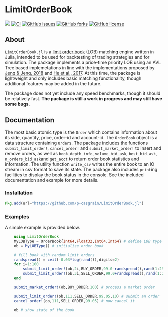 # LimitOrderBook

[![](https://img.shields.io/badge/docs-dev-blue.svg)](https://p-casgrain.github.io/LimitOrderBook.jl/dev/)
[![CI](https://github.com/p-casgrain/LimitOrderBook.jl/actions/workflows/CI.yml/badge.svg?branch=main)](https://github.com/p-casgrain/LimitOrderBook.jl/actions/workflows/CI.yml)
[![GitHub issues](https://img.shields.io/github/issues/p-casgrain/LimitOrderBook.jl)](https://github.com/p-casgrain/LimitOrderBook.jl/issues)
[![GitHub forks](https://img.shields.io/github/forks/p-casgrain/LimitOrderBook.jl)](https://github.com/p-casgrain/LimitOrderBook.jl/network)
[![GitHub license](https://img.shields.io/github/license/p-casgrain/LimitOrderBook.jl)](https://github.com/p-casgrain/LimitOrderBook.jl/blob/main/LICENSE)
<!-- [![Coverage](https://codecov.io/gh/p-casgrain/LimitOrderBook.jl/branch/master/graph/badge.svg)](https://codecov.io/gh/p-casgrain@github.com/LimitOrderBook.jl) -->

## About
`LimitOrderBook.jl` is a [limit order book](https://en.wikipedia.org/wiki/Order_book) (LOB) matching engine written in Julia, intended to be used for backtesting of trading strategies and for simulation. The package implements a price-time priority LOB using an AVL Tree based implemetations in line with the implementations proposed by [Jenq \& Jenq, 2018](https://csce.ucmss.com/cr/books/2018/LFS/CSREA2018/FCS3665.pdf) and [He et al., 2017](https://www.doc.ic.ac.uk/~wl/papers/17/fpl17ch.pdf). At this time, the package is lightweight and only includes basic matching functionality, though additional features may be added in the future.

The package does not yet include any speed benchmarks, though it should be relatively fast. __The package is still a work in progress and may still have some bugs.__

## Documentation

The most basic atomic type is the `Order` which contains information about its side, quantity, price, order-id and account-id. The `OrderBook` object is a data structure containing `Order`s. The package includes the functions `submit_limit_order!`, `cancel_order!` and `submit_market_order!` to insert and remove orders, as well as `book_depth_info`, `volume_bid_ask`, `best_bid_ask`, `n_orders_bid_ask`and `get_acct` to return order book statistics and information. The utility function `write_csv` writes the entire book to an IO stream in csv format to save its state. The package also includes `print`ing facilities to display the book status in the console. See the included documentation and example for more details.

### Installation

``````julia
Pkg.add(url="https://github.com/p-casgrain/LimitOrderBook.jl")
``````

### Examples

A simple example is provided below.

````````````julia
    using LimitOrderBook
    MyLOBType = OrderBook{Int64,Float32,Int64,Int64} # define LOB type
    ob = MyLOBType() # initialize order book

    # fill book with random limit orders
    randspread() = ceil(-0.03*log(rand()),digits=2)
    for i=1:100
        submit_limit_order!(ob,2i,BUY_ORDER,99.0-randspread(),rand(1:25))
        submit_limit_order!(ob,3i,SELL_ORDER,99.0+randspread(),rand(1:25))
    end

    submit_market_order!(ob,BUY_ORDER,100) # process a market order

    submit_limit_order!(ob,111,SELL_ORDER,99.05,10) # submit an order
    cancel_order!(ob,111,SELL_ORDER,99.05) # now cancel it

    ob # show state of the book
````````````

